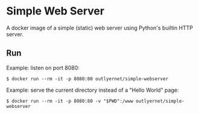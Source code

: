# Simple Web Server

A docker image of a simple (static) web server using Python's builtin HTTP server.

## Run

Example: listen on port 8080:

```shell
$ docker run --rm -it -p 8080:80 outlyernet/simple-webserver
```

 Example: serve the current directory instead of a "Hello World" page:

```shell
$ docker run --rm -it -p 8080:80 -v "$PWD":/www outlyernet/simple-webserver
```
